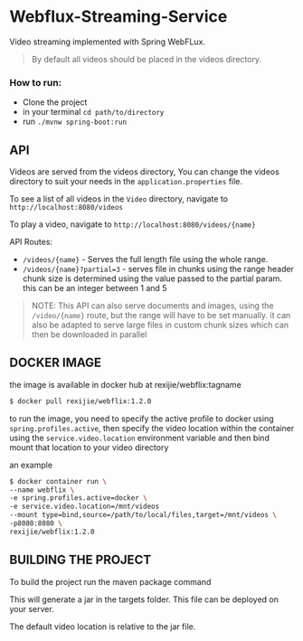 # Webflux-Streaming-Service

Video streaming implemented with Spring WebFLux.

> By default all videos should be placed in the videos directory.

### How to run:

- Clone the project
- in your terminal `cd path/to/directory`
- run `./mvnw spring-boot:run` 


## API
Videos are served from the videos directory, You can change the videos directory to suit your needs in the `application.properties` file.

To see a list of all videos in the `Video` directory, navigate to `http://localhost:8080/videos` 

To play a video, navigate to `http://localhost:8080/videos/{name}`

API Routes:
 - `/videos/{name}` - Serves the full length file using the whole range.
 - `/videos/{name}?partial=3` - serves file in chunks using the range header chunk size is determined using the value 
 passed to the partial param. this can be an integer between 1 and 5
 
 > NOTE: This API can also serve documents and images, using the `/video/{name}` route, but the range will have to be set manually.
 it can also be adapted to serve large files in custom chunk sizes which can then be downloaded in parallel


## DOCKER IMAGE
the image is available in docker hub at rexijie/webflix:tagname
```sh
$ docker pull rexijie/webflix:1.2.0
```

to run the image, you need to specify  the active profile to docker using `spring.profiles.active`,  then specify the video location within the container using the `service.video.location` environment  variable and then bind mount that location to your video directory


an example
```sh
$ docker container run \
--name webflix \
-e spring.profiles.active=docker \
-e service.video.location=/mnt/videos
--mount type=bind,source=/path/to/local/files,target=/mnt/videos \
-p8080:8080 \
rexijie/webflix:1.2.0
```

## BUILDING THE PROJECT
To build the project run the maven package command

This will generate a jar in the targets folder. This file can be deployed on your server.

The default video location is relative to the jar file.
